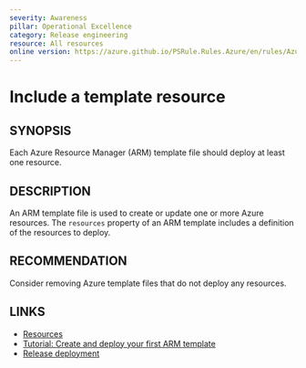 ```yaml
---
severity: Awareness
pillar: Operational Excellence
category: Release engineering
resource: All resources
online version: https://azure.github.io/PSRule.Rules.Azure/en/rules/Azure.Template.Resources/
---
```


# Include a template resource

## SYNOPSIS

Each Azure Resource Manager (ARM) template file should deploy at least one resource.

## DESCRIPTION

An ARM template file is used to create or update one or more Azure resources.
The `resources` property of an ARM template includes a definition of the resources to deploy.

## RECOMMENDATION

Consider removing Azure template files that do not deploy any resources.

## LINKS

- [Resources](https://docs.microsoft.com/azure/azure-resource-manager/templates/template-syntax#resources)
- [Tutorial: Create and deploy your first ARM template](https://docs.microsoft.com/azure/azure-resource-manager/templates/template-tutorial-create-first-template)
- [Release deployment](https://docs.microsoft.com/azure/architecture/framework/devops/release-engineering-cd#automation)
